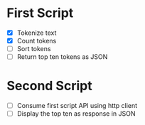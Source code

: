 # First Script

- [X] Tokenize text
- [X] Count tokens
- [ ] Sort tokens
- [ ] Return top ten tokens as JSON

# Second Script

- [ ] Consume first script API using http client
- [ ] Display the top ten as response in JSON
